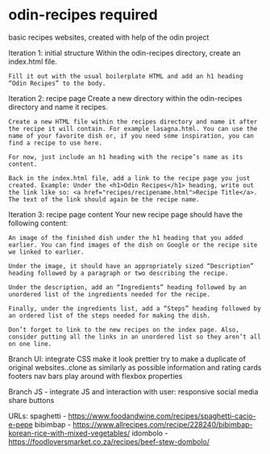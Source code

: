# odin-recipes required

basic recipes websites, created with help of the odin project

Iteration 1: initial structure
Within the odin-recipes directory, create an index.html file.

    Fill it out with the usual boilerplate HTML and add an h1 heading “Odin Recipes” to the body.

Iteration 2: recipe page
Create a new directory within the odin-recipes directory and name it recipes.

    Create a new HTML file within the recipes directory and name it after the recipe it will contain. For example lasagna.html. You can use the name of your favorite dish or, if you need some inspiration, you can find a recipe to use here.

    For now, just include an h1 heading with the recipe’s name as its content.

    Back in the index.html file, add a link to the recipe page you just created. Example: Under the <h1>Odin Recipes</h1> heading, write out the link like so: <a href="recipes/recipename.html">Recipe Title</a>. The text of the link should again be the recipe name.

Iteration 3: recipe page content
Your new recipe page should have the following content:

    An image of the finished dish under the h1 heading that you added earlier. You can find images of the dish on Google or the recipe site we linked to earlier.

    Under the image, it should have an appropriately sized “Description” heading followed by a paragraph or two describing the recipe.

    Under the description, add an “Ingredients” heading followed by an unordered list of the ingredients needed for the recipe.

    Finally, under the ingredients list, add a “Steps” heading followed by an ordered list of the steps needed for making the dish.

    Don’t forget to link to the new recipes on the index page. Also, consider putting all the links in an unordered list so they aren’t all on one line.

Branch UI: integrate CSS make it look prettier
try to make a duplicate of original websites..clone as similarly as possible
information and rating cards
footers
nav bars
play around with flexbox properties

Branch JS - integrate JS and interaction with user:
responsive
social media share buttons

URLs:
spaghetti - https://www.foodandwine.com/recipes/spaghetti-cacio-e-pepe
bibimbap - https://www.allrecipes.com/recipe/228240/bibimbap-korean-rice-with-mixed-vegetables/
idombolo - https://foodloversmarket.co.za/recipes/beef-stew-dombolo/
